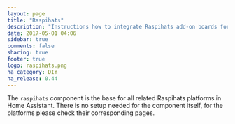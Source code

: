 ```yaml
---
layout: page
title: "Raspihats"
description: "Instructions how to integrate Raspihats add-on boards for Raspberry PI into Home Assistant."
date: 2017-05-01 04:06
sidebar: true
comments: false
sharing: true
footer: true
logo: raspihats.png
ha_category: DIY
ha_release: 0.44
---
```


The `raspihats` component is the base for all related Raspihats platforms in Home Assistant. There is no setup needed for the component itself, for the platforms please check their corresponding pages.
